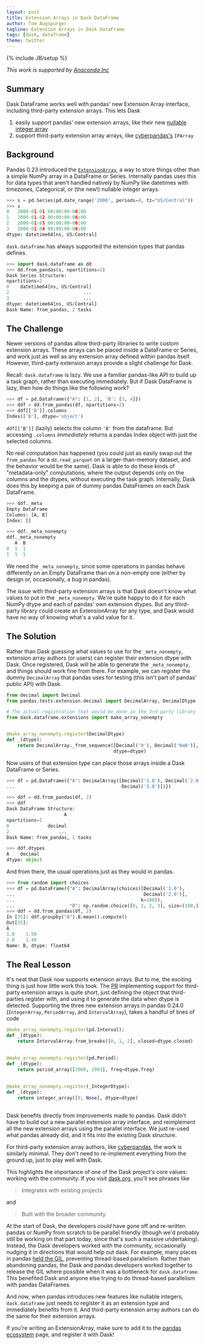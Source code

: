 ```yaml
---
layout: post
title: Extension Arrays in Dask DataFrame
author: Tom Augspurger
tagline: Extension Arrays in Dask DataFrame
tags: [dask, dataframe]
theme: twitter
---
```


{% include JB/setup %}

*This work is supported by [Anaconda Inc](http://anaconda.com)*

Summary
-------

Dask DataFrame works well with pandas' new Extension Array interface, including
third-party extension arrays. This lets Dask

1. easily support pandas' new extension arrays, like their new [nullable integer
   array][intna]
2. support third-party extension array arrays, like [cyberpandas's][cyberpandas]
   `IPArray`

Background
----------

Pandas 0.23 introduced the [`ExtensionArray`][EA], a way to store things other
than a simple NumPy array in a DataFrame or Series. Internally pandas uses this
for data types that aren't handled natively by NumPy like datetimes with
timezones, Categorical, or (the new!) nullable integer arrays.


```python
>>> s = pd.Series(pd.date_range('2000', periods=4, tz="US/Central"))
>>> s
0   2000-01-01 00:00:00-06:00
1   2000-01-02 00:00:00-06:00
2   2000-01-03 00:00:00-06:00
3   2000-01-04 00:00:00-06:00
dtype: datetime64[ns, US/Central]
```

`dask.dataframe` has always supported the extension types that pandas defines.

```python
>>> import dask.dataframe as dd
>>> dd.from_pandas(s, npartitions=2)
Dask Series Structure:
npartitions=2
0    datetime64[ns, US/Central]
2                           ...
3                           ...
dtype: datetime64[ns, US/Central]
Dask Name: from_pandas, 2 tasks
```

The Challenge
-------------

Newer versions of pandas allow third-party libraries to write custom extension
arrays. These arrays can be placed inside a DataFrame or Series, and work
just as well as any extension array defined within pandas itself. However,
third-party extension arrays provide a slight challenge for Dask.

Recall: `dask.dataframe` is lazy. We use a familiar pandas-like API to build up
a task graph, rather than executing immediately. But if Dask DataFrame is lazy,
then how do things like the following work?

```python
>>> df = pd.DataFrame({"A": [1, 2], 'B': [3, 4]})
>>> ddf = dd.from_pandas(df, npartitions=2)
>>> ddf[['B']].columns
Index(['B'], dtype='object')
```


`ddf[['B']]` (lazily) selects the column `'B'` from the dataframe. But accessing
`.columns` *immediately* returns a pandas Index object with just the selected
columns.

No real computation has happened (you could just as easily swap out the
`from_pandas` for a `dd.read_parquet` on a larger-than-memory dataset, and the
behavior would be the same). Dask is able to do these kinds of "metadata-only"
computations, where the output depends only on the columns and the dtypes,
without executing the task graph. Internally, Dask does this by keeping a pair
of dummy pandas DataFrames on each Dask DataFrame.

```python
>>> ddf._meta
Empty DataFrame
Columns: [A, B]
Index: []

>>> ddf._meta_nonempty
ddf._meta_nonempty
   A  B
0  1  1
1  1  1
```

We need the `_meta_nonempty`, since some operations in pandas behave differently
on an Empty DataFrame than on a non-empty one (either by design or,
occasionally, a bug in pandas).

The issue with third-party extension arrays is that Dask doesn't know what
values to put in the `_meta_nonempty`. We're quite happy to do it for each NumPy
dtype and each of pandas' own extension dtypes. But any third-party library
could create an ExtensionArray for any type, and Dask would have no way of
knowing what's a valid value for it.

The Solution
---------------

Rather than Dask guessing what values to use for the `_meta_nonempty`, extension
array authors (or users) can register their extension dtype with Dask. Once
registered, Dask will be able to generate the `_meta_nonempty`, and things
should work fine from there. For example, we can register the dummy `DecimalArray`
that pandas uses for testing (this isn't part of pandas' public API) with Dask.

```python
from decimal import Decimal
from pandas.tests.extension.decimal import DecimalArray, DecimalDtype

# The actual registration that would be done in the 3rd-party library
from dask.dataframe.extensions import make_array_nonempty


@make_array_nonempty.register(DecimalDtype)
def _(dtype):
    return DecimalArray._from_sequence([Decimal('0'), Decimal('NaN')],
                                       dtype=dtype)
```

Now users of that extension type can place those arrays inside a Dask DataFrame
or Series.


```python
>>> df = pd.DataFrame({"A": DecimalArray([Decimal('1.0'), Decimal('2.0'),
...                                       Decimal('3.0')])})

>>> ddf = dd.from_pandas(df, 2)
>>> ddf
Dask DataFrame Structure:
                     A
npartitions=1
0              decimal
2                  ...
Dask Name: from_pandas, 1 tasks

>>> ddf.dtypes
A    decimal
dtype: object
```

And from there, the usual operations just as they would in pandas.

```python
>>> from random import choices
>>> df = pd.DataFrame({"A": DecimalArray(choices([Decimal('1.0'),
...                                               Decimal('2.0')],
...                                              k=100)),
...                    "B": np.random.choice([0, 1, 2, 3], size=(100,))})
>>> ddf = dd.from_pandas(df, 2)
In [35]: ddf.groupby("A").B.mean().compute()
Out[35]:
A
1.0    1.50
2.0    1.48
Name: B, dtype: float64

```

The Real Lesson
---------------

It's neat that Dask now supports extension arrays. But to me, the exciting thing
is just how little work this took. The
[PR](https://github.com/dask/dask/pull/4379/files) implementing support for
third-party extension arrays is quite short, just defining the object that
third-parties register with, and using it to generate the data when dtype is
detected. Supporting the three new extension arrays in pandas 0.24.0
(`IntegerArray`, `PeriodArray`, and `IntervalArray`), takes a handful of lines
of code

```python
@make_array_nonempty.register(pd.Interval):
def _(dtype):
    return IntervalArray.from_breaks([0, 1, 2], closed=dtype.closed)
    

@make_array_nonempty.register(pd.Period):
def _(dtype):
    return period_array([2000, 2001], freq=dtype.freq)
    
    
@make_array_nonempty.register(_IntegerDtype):
def _(dtype):
    return integer_array([0, None], dtype=dtype)
 
```

Dask benefits directly from improvements made to pandas. Dask didn't have to
build out a new parallel extension array interface, and reimplement all the new
extension arrays using the parallel interface. We just re-used what pandas
already did, and it fits into the existing Dask structure.

For third-party extension array authors, like [cyberpandas][cyberpandas], the
work is similarly minimal. They don't need to re-implement everything from the
ground up, just to play well with Dask.

This highlights the importance of one of the Dask project's core values: working
with the community. If you visit [dask.org](https://dask.org), you'll see
phrases like

> Integrates with existing projects

and

> Built with the broader community

At the start of Dask, the developers *could* have gone off and re-written pandas
or NumPy from scratch to be parallel friendly (though we'd probably still be
working on that part today, since that's such a massive undertaking). Instead,
the Dask developers worked with the community, occasionally nudging it in
directions that would help out dask. For example, many places in pandas [held
the GIL](http://matthewrocklin.com/blog/work/2015/03/10/PyData-GIL), preventing
thread-based parallelism. Rather than abandoning pandas, the Dask and pandas
developers worked together to release the GIL where possible when it was a
bottleneck for `dask.dataframe`. This benefited Dask and anyone else trying to
do thread-based parallelism with pandas DataFrames.

And now, when pandas introduces new features like nullable integers,
`dask.dataframe` just needs to register it as an extension type and immediately
benefits from it. And third-party extension array authors can do the same for
their extension arrays.

If you're writing an ExtensionArray, make sure to add it to the [pandas
ecosystem][ecosystem] page, and register it with Dask!

[cyberpandas]: https://cyberpandas.readthedocs.io
[EA]: http://pandas.pydata.org/pandas-docs/version/0.24/extending.html#extension-types
[ecosystem]: http://pandas.pydata.org/pandas-docs/version/0.24/ecosystem.html#extension-data-types
[intna]: http://pandas.pydata.org/pandas-docs/version/0.24/whatsnew/v0.24.0.html#optional-integer-na-support
